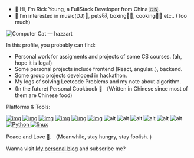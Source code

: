 
- 👋 Hi, I’m Rick Young, a FullStack Developer from China 🇨🇳. 
- 👀 I’m interested in music(DJ)🎵, pets🐱, boxing👊🏻, cooking🧑‍🍳  etc.. (Too much)


![Computer Cat — hazzart](https://images.squarespace-cdn.com/content/v1/5ccdb6eeb91449580563d995/1585071507659-79IGQEUKOLMRHVKV3NS8/ComputerCat_06.gif?format=2500w)

In this profile, you probably can find:
- Personal work for assigments and projects of some CS courses. (ah, hope it is legal)
- Some personal projects include frontend (React, angular..), backend. 
- Some group projects developed in hackathon.
- My logs of solving Leetcode Problems and my note about algorithm. 
- (In the future) Personal Cookbook 🍚 （Written in Chinese since most of them are Chinese food)


Platforms & Tools:


[![img](https://camo.githubusercontent.com/2c65cb8410ea54cde032678416659417b2951d994579ffc2c7709bb723ac7123/68747470733a2f2f696d672e736869656c64732e696f2f62616467652f6d61634f532d3239326533333f7374796c653d666c61742d737175617265266c6f676f3d6170706c65266c6f676f436f6c6f723d666666666666)](https://www.tonymacx86.com/) 
[![img](https://camo.githubusercontent.com/a9265160723eb08865551a201d9f471b65438ac2982dabd7f9fb73e1734f961b/68747470733a2f2f696d672e736869656c64732e696f2f62616467652f57696e646f77732d3233373662633f7374796c653d666c61742d737175617265266c6f676f3d77696e646f7773266c6f676f436f6c6f723d666666666666)](https://www.microsoft.com/windows/get-windows-10) 
[![img](https://camo.githubusercontent.com/db2a386a61e347eb3a4616ab59137adfdb6c65838cf4eb517d572baad0879084/68747470733a2f2f696d672e736869656c64732e696f2f62616467652f6c696e75782d3239326533333f7374796c653d666c61742d737175617265266c6f676f3d6c696e7578266c6f676f436f6c6f723d666666666666)](https://www.linux.org/) [![img](https://camo.githubusercontent.com/d623482fe6cfe492a222eca75b2c67259eedb786deba845deae9d02ee1bc8668/68747470733a2f2f696d672e736869656c64732e696f2f62616467652f4944452d56697375616c25323053747564696f253230436f64652d626c75653f7374796c653d666c61742d737175617265266c6f676f3d76697375616c2d73747564696f2d636f6465266c6f676f436f6c6f723d666666666666)](https://code.visualstudio.com/) 
[![img](https://camo.githubusercontent.com/0874bb9db7c6d215970b9c0b5b2d3cb5e6daa8886c1c29361c74b7a440a670ef/68747470733a2f2f696d672e736869656c64732e696f2f62616467652f2d52656163742d3631646166623f7374796c653d666c61742d737175617265266c6f676f3d7265616374266c6f676f436f6c6f723d666666666666)](https://reactjs.org/) 
[![img](https://camo.githubusercontent.com/7145f7ca7e408f6ec69b4056372fc15d46e4bec42f11ba3424722ce2f509c991/68747470733a2f2f696d672e736869656c64732e696f2f62616467652f2d4e6f64652e6a732d3433383533643f7374796c653d666c61742d737175617265266c6f676f3d6e6f64652e6a73266c6f676f436f6c6f723d666666666666)](https://nodejs.org/)
<a  target="_blank"> <img src="https://img.shields.io/badge/blender-%23F5792A.svg?style=for-the-badge&logo=blender&logoColor=white " alt="alt"/> </a>
<a  target="_blank"> <img src="https://img.shields.io/badge/MongoDB-4EA94B?style=for-the-badge&logo=mongodb&logoColor=white " alt="alt"/> </a> 
<a  target="_blank"> <img src="https://img.shields.io/badge/CSS3-1572B6?style=for-the-badge&logo=css3&logoColor=white " alt="alt"/> </a> 
<a  target="_blank"> <img src="https://img.shields.io/badge/GIT-E44C30?style=for-the-badge&logo=git&logoColor=white " alt="alt"/> </a>
<a  target="_blank"> <img src="https://img.shields.io/badge/iTerm2-000000?style=for-the-badge&logo=iterm2&logoColor=white " alt="alt"/> </a> 
<a  target="_blank"> <img src="https://img.shields.io/badge/Bootstrap-563D7C?style=for-the-badge&logo=bootstrap&logoColor=white " alt="alt"/> </a> 
<a href="https://www.python.org" target="_blank"> <img src="https://img.shields.io/badge/Python-FFD43B?style=for-the-badge&logo=python&logoColor=darkgreen" alt="Python"/> </a>
<a href="https://www.linux.org/" target="_blank"> <img src="https://img.shields.io/badge/Linux-FCC624?style=for-the-badge&logo=linux&logoColor=black" alt="linux"/> </a>



Peace and Love 💝. （Meanwhile, stay hungry, stay foolish. )

Wanna visit [My personal blog](https://www.youtube.com/watch?v=dQw4w9WgXcQ) and subscribe me? 

<!---
Rickyoung221/Rickyoung221 is a ✨ special ✨ repository because its `README.md` (this file) appears on your GitHub profile.
You can click the Preview link to take a look at your changes.
--->

